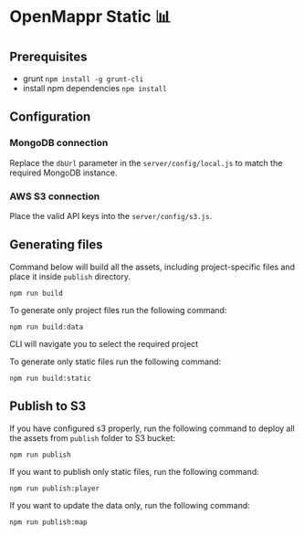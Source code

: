 # OpenMappr Static 📊
## Prerequisites
- grunt `npm install -g grunt-cli`
- install npm dependencies `npm install`

## Configuration
### MongoDB connection
Replace the `dbUrl` parameter in the `server/config/local.js` to match the required MongoDB instance.
### AWS S3 connection
Place the valid API keys into the `server/config/s3.js`.

## Generating files
Command below will build all the assets, including project-specific files and place it inside `publish` directory.

```npm run build```

To generate only project files run the following command:

```npm run build:data```

CLI will navigate you to select the required project

To generate only static files run the following command:

```npm run build:static```

## Publish to S3
If you have configured s3 properly, run the following command to deploy all the assets from `publish` folder to S3 bucket:

```npm run publish```

If you want to publish only static files, run the following command:

```npm run publish:player```

If you want to update the data only, run the following command:

```npm run publish:map```